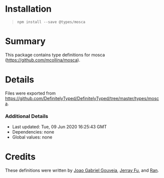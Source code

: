 # Installation
> `npm install --save @types/mosca`

# Summary
This package contains type definitions for mosca (https://github.com/mcollina/mosca).

# Details
Files were exported from https://github.com/DefinitelyTyped/DefinitelyTyped/tree/master/types/mosca.

### Additional Details
 * Last updated: Tue, 09 Jun 2020 16:25:43 GMT
 * Dependencies: none
 * Global values: none

# Credits
These definitions were written by [Joao Gabriel Gouveia](https://github.com/GabrielGouv), [Jerray Fu](https://github.com/jerray), and [Ran](https://github.com/ranto2012).
